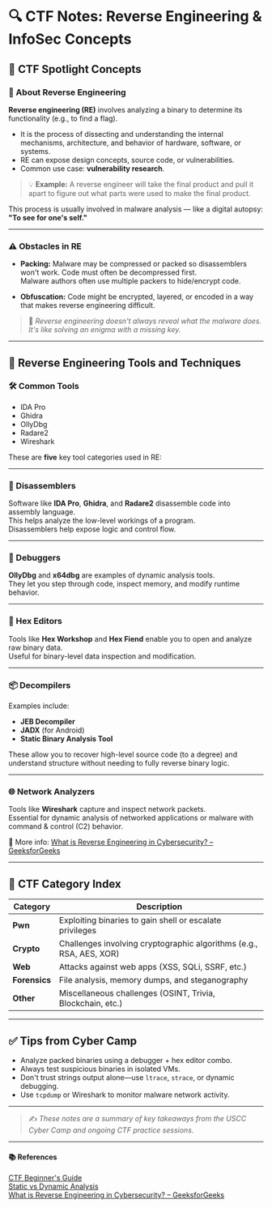 # 🔍 CTF Notes: Reverse Engineering & InfoSec Concepts

## 🧠 CTF Spotlight Concepts

### 🔄 About Reverse Engineering

**Reverse engineering (RE)** involves analyzing a binary to determine its functionality (e.g., to find a flag).

- It is the process of dissecting and understanding the internal mechanisms, architecture, and behavior of hardware, software, or systems.
- RE can expose design concepts, source code, or vulnerabilities.  
- Common use case: **vulnerability research**.

> 💡 **Example:** A reverse engineer will take the final product and pull it apart to figure out what parts were used to make the final product.

This process is usually involved in malware analysis — like a digital autopsy:  
**"To see for one's self."**

---

### ⚠️ Obstacles in RE

- **Packing:** Malware may be compressed or packed so disassemblers won't work. Code must often be decompressed first.  
  Malware authors often use multiple packers to hide/encrypt code.
  
- **Obfuscation:** Code might be encrypted, layered, or encoded in a way that makes reverse engineering difficult.  

> 🧩 *Reverse engineering doesn't always reveal what the malware does. It's like solving an enigma with a missing key.*

---

## 🧰 Reverse Engineering Tools and Techniques

### 🛠 Common Tools

- IDA Pro
- Ghidra
- OllyDbg
- Radare2
- Wireshark

These are **five** key tool categories used in RE:

---

### 🔧 Disassemblers

Software like **IDA Pro**, **Ghidra**, and **Radare2** disassemble code into assembly language.  
This helps analyze the low-level workings of a program.  
Disassemblers help expose logic and control flow.

---

### 🐞 Debuggers

**OllyDbg** and **x64dbg** are examples of dynamic analysis tools.  
They let you step through code, inspect memory, and modify runtime behavior.

---

### 🧬 Hex Editors

Tools like **Hex Workshop** and **Hex Fiend** enable you to open and analyze raw binary data.  
Useful for binary-level data inspection and modification.

---

### 📦 Decompilers

Examples include:

- **JEB Decompiler**
- **JADX** (for Android)
- **Static Binary Analysis Tool**

These allow you to recover high-level source code (to a degree) and understand structure without needing to fully reverse binary logic.

---

### 🌐 Network Analyzers

Tools like **Wireshark** capture and inspect network packets.  
Essential for dynamic analysis of networked applications or malware with command & control (C2) behavior.

🔗 More info: [What is Reverse Engineering in Cybersecurity? – GeeksforGeeks](https://www.geeksforgeeks.org/computer-networks/what-is-reverse-engineering-technique-in-cybersecurity/)

---

## 📁 CTF Category Index

| Category       | Description                                                                 |
|----------------|-----------------------------------------------------------------------------|
| **Pwn**        | Exploiting binaries to gain shell or escalate privileges                    |
| **Crypto**     | Challenges involving cryptographic algorithms (e.g., RSA, AES, XOR)         |
| **Web**        | Attacks against web apps (XSS, SQLi, SSRF, etc.)                            |
| **Forensics**  | File analysis, memory dumps, and steganography                              |
| **Other**      | Miscellaneous challenges (OSINT, Trivia, Blockchain, etc.)                  |

---

## ✅ Tips from Cyber Camp

- Analyze packed binaries using a debugger + hex editor combo.
- Always test suspicious binaries in isolated VMs.
- Don't trust strings output alone—use `ltrace`, `strace`, or dynamic debugging.
- Use `tcpdump` or Wireshark to monitor malware network activity.

---

> ✍️ *These notes are a summary of key takeaways from the USCC Cyber Camp and ongoing CTF practice sessions.*

---

#### 📚 References

[CTF Beginner's Guide](https://jaimelightfoot.com/blog/so-you-want-to-ctf-a-beginners-guide/) <br>
[Static vs Dynamic Analysis](https://rahulsinghinfosec.github.io/hackme/reverse-engineering/static-vs-dynamic-analysis.html) <br>
[What is Reverse Engineering in Cybersecurity? – GeeksforGeeks](https://www.geeksforgeeks.org/computer-networks/what-is-reverse-engineering-technique-in-cybersecurity/)